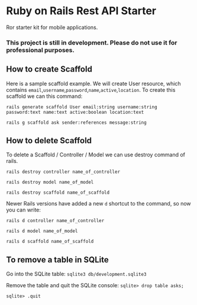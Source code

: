 

# Ruby on Rails Rest API Starter

Ror starter kit for mobile applications.

### This project is still in development. Please do not use it for professional purposes.

## How to create Scaffold

Here is a sample scaffold example. We will create User resource, which contains `email`,`username`,`password`,`name`,`active`,`location`.
To create this scaffold we can this command:

`rails generate scaffold User email:string username:string password:text name:text active:boolean location:text`

`rails g scaffold ask sender:references message:string`

## How to delete Scaffold

To delete a Scaffold / Controller / Model we can use destroy command of rails.

`rails destroy controller name_of_controller`

`rails destroy model name_of_model`

`rails destroy scaffold name_of_scaffold`

Newer Rails versions have added a new `d` shortcut to the command, so now you can write:

`rails d controller name_of_controller`

`rails d model name_of_model`

`rails d scaffold name_of_scaffold`

## To remove a table in SQLite

Go into the SQLite table:
`sqlite3 db/development.sqlite3`

Remove the table and quit the SQLite console:
`sqlite> drop table asks;`

`sqlite> .quit`